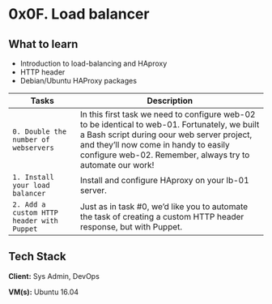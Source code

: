 
# 0x0F. Load balancer


## What to learn
- Introduction to load-balancing and HAproxy
- HTTP header
- Debian/Ubuntu HAProxy packages


| Tasks             | Description                                                                |
| ----------------- | ------------------------------------------------------------------ |
| `0. Double the number of webservers` | In this first task we need to configure web-02 to be identical to web-01. Fortunately, we built a Bash script during oour web server project, and they’ll now come in handy to easily configure web-02. Remember, always try to automate our work! |
| `1. Install your load balancer`| Install and configure HAproxy on your lb-01 server. |
| `2. Add a custom HTTP header with Puppet` | Just as in task #0, we’d like you to automate the task of creating a custom HTTP header response, but with Puppet. |

## Tech Stack

**Client:** Sys Admin, DevOps

**VM(s):** Ubuntu 16.04


